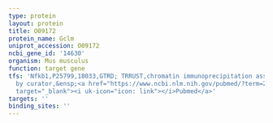```yaml
---
type: protein
layout: protein
title: O09172
protein_name: Gclm
uniprot_accession: O09172
ncbi_gene_id: '14630'
organism: Mus musculus
function: target gene
tfs: 'Nfkb1,P25799,18033,GTRD; TRRUST,chromatin immunoprecipitation assay; inferred
  by curator,&ensp;<a href="https://www.ncbi.nlm.nih.gov/pubmed/?term=20159942%5Buid%5D"
  target="_blank"><i uk-icon="icon: link"></i>Pubmed</a>'
targets: ''
binding_sites: ''
---
```

